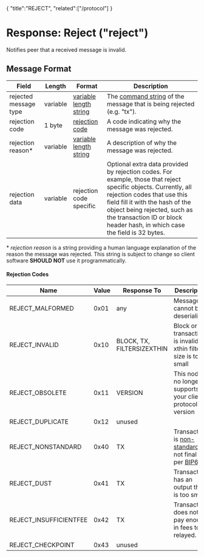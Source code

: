 <div class="cwikmeta">{
"title":"REJECT",
"related":["/protocol"]
}</div>

# Response: Reject ("reject")

Notifies peer that a received message is invalid.

## Message Format

| Field | Length | Format | Description |
|--|--|--|--|
| rejected message type | variable | [variable length string](/protocol/formats/variable-length-string) | The [command string](/protocol/network/messages#command-string) of the message that is being rejected (e.g. "tx"). |
| rejection code | 1 byte | [rejection code](#rejection-codes) | A code indicating why the message was rejected. |
| rejection reason\* | variable | [variable length string](/protocol/formats/variable-length-string) | A description of why the message was rejected. |
| rejection data | variable | rejection code specific| Optional extra data provided by rejection codes. For example, those that reject specific objects.  Currently, all rejection codes that use this field fill it with the hash of the object being rejected, such as the transaction ID or block header hash, in which case the field is 32 bytes.

 \* *rejection reason* is a string providing a human language explanation of the reason the message was rejected.
 This string is subject to change so client software **SHOULD NOT** use it programmatically.

#### Rejection Codes

|    Name    | Value | Response To |  Description |
|-------------|-------|---------------|-----------|
| REJECT_MALFORMED | 0x01 | any | Message cannot be deserialized. |
| REJECT_INVALID | 0x10 | BLOCK, TX, FILTERSIZEXTHIN | Block or transaction is invalid, or xthin filter size is too small |
| REJECT_OBSOLETE | 0x11 | VERSION | This node no longer supports your client protocol version |
| REJECT_DUPLICATE | 0x12 | unused | |
| REJECT_NONSTANDARD | 0x40 | TX | Transaction is [non-standard](/protocol/blockchain/transaction-validation/network-level-validation-rules#standard-transactions), or not final as per [BIP68](/protocol/forks/bip-0068). |
| REJECT_DUST  | 0x41 | TX | Transaction has an output that is too small. |
| REJECT_INSUFFICIENTFEE | 0x42 | TX | Transaction does not pay enough in fees to be relayed. |
| REJECT_CHECKPOINT | 0x43 | unused | |

